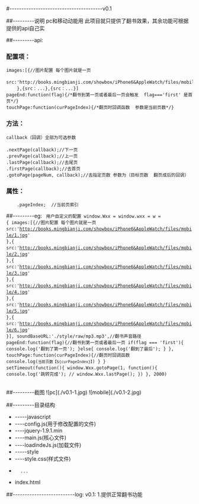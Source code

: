 #---------------------------------------v0.1

##---------说明
    pc和移动动能用
    此项目就只提供了翻书效果，其余功能可根据提供的api自己实


##---------api:
###    配置项：
	images:[{//图片配置 每个图片就是一页
			src:'http://books.mingbianji.com/showbox/iPhone6&AppleWatch/files/mobile/1.jpg'
		},{src：...},{src：...}]
	pageEnd:function(flag){/*翻书到第一页或者最后一页会触发  flag==='first' 是首页*/}
	touchPage:function(curPageIndex){/*翻页时回调函数  参数是当前页数*/}

###    方法：
	callback（回调）全部为可选参数
	
	.nextPage(callback);//下一页
	.prevPage(callback);//上一页
	.lastPage(callback);//去尾页
	.firstPage(callback);//去首页
	.gotoPage(pageNum, callback);//去指定页数 参数为（目标页数  翻页成后的回调）

###    属性：
        .pageIndex;  //当前页索引


##---------eg:
<code>
	用户自定义的配置
	window.Wxx = window.wxx = w = {
		images:[{//图片配置 每个图片就是一页
			src:'http://books.mingbianji.com/showbox/iPhone6&AppleWatch/files/mobile/1.jpg'
		},{
			src:'http://books.mingbianji.com/showbox/iPhone6&AppleWatch/files/mobile/2.jpg'
		},{
			src:'http://books.mingbianji.com/showbox/iPhone6&AppleWatch/files/mobile/3.jpg'
		},{
			src:'http://books.mingbianji.com/showbox/iPhone6&AppleWatch/files/mobile/4.jpg'
		},{
			src:'http://books.mingbianji.com/showbox/iPhone6&AppleWatch/files/mobile/5.jpg'
		},{
			src:'http://books.mingbianji.com/showbox/iPhone6&AppleWatch/files/mobile/6.jpg'
		}], 
		soundBaseURL:'./style/raw/mp3.mp3',//翻书声音路径
		pageEnd:function(flag){//翻书到第一页或者最后一页 
			if(flag === 'first'){
				console.log('翻到了第一页');
			}else{
				console.log('翻到了最后');
			}
		},
		touchPage:function(curPageIndex){//翻页时回调函数 
			console.log(`当前页数【${curPageIndex}】`)
		}
	}
	setTimeout(function(){
		window.Wxx.gotoPage(1, function(){
			console.log('跳转完成');
			// window.Wxx.lastPage();
		})
	}, 2000)

</code>
##---------截图
    ![pc](./v0.1-1.jpg)
    ![mobile](./v0.1-2.jpg)

##---------目录结构
* -----javascript
*	----config.js(用于修改配置的文件)
*	----jquery-1.9.1.min
*	----main.js(核心文件)
*	----loadindeJs.js(加载文件)
* -----style
*	----style.css(样式文件)
*		...
* index.html


##--------------------------log:
	v0.1:
        1.提供正常翻书功能  
          
